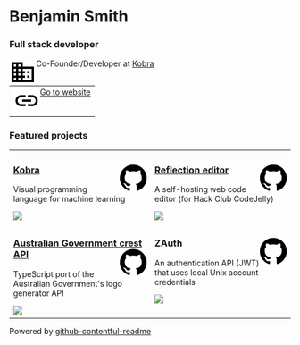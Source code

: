 
# Benjamin Smith

### Full stack developer

<img align="left" src="https://raw.githubusercontent.com/Merlin04/github-contentful-readme/main/business-24px.svg">Co-Founder/Developer at
<a href="https://kobra.dev">Kobra</a>

<table><tr><td><a href="https://benjaminsmith.dev"><img align="left" src="https://raw.githubusercontent.com/Merlin04/github-contentful-readme/main/link-24px.svg">Go to website</a></td></tr></table>

### Featured projects
<table>
<tr>
<td valign="top" width="400px"><h3><a href="https://kobra.dev">Kobra</a><a href="https://github.com/kobra-dev"><img align="right" src="https://raw.githubusercontent.com/Merlin04/github-contentful-readme/main/github-24px.svg"></a></h3>
        <p>Visual programming language for machine learning</p>
        <img src="https://images.ctfassets.net/d4vc57z4o8dm/5udgQo4HTp5GV2O870OJS0/36f03bbb72851540941b0e4c4fed4081/Screenshot_from_2021-06-23_20-26-19.png?h=600&q=50&fm=webp"></td>
<td valign="top" width="400px"><h3><a href="https://reflection-editor.vercel.app">Reflection editor</a><a href="https://github.com/Merlin04/reflection"><img align="right" src="https://raw.githubusercontent.com/Merlin04/github-contentful-readme/main/github-24px.svg"></a></h3>
        <p>A self-hosting web code editor (for Hack Club CodeJelly) </p>
        <img src="https://images.ctfassets.net/d4vc57z4o8dm/5GY1K1kqfM4TCTc0yPuKyd/87a5e38040a606892e5a60e58fb10ee2/screenshot.png?h=600&q=50&fm=webp"></td>
</tr>
<tr>
<td valign="top" width="400px"><h3><a href="https://aus-crest.vercel.app/stacked.png?agency=Department%20of%20Porting%20Things%20to%20TypeScript&height=600">Australian Government crest API</a><a href="https://github.com/Merlin04/crest-branding"><img align="right" src="https://raw.githubusercontent.com/Merlin04/github-contentful-readme/main/github-24px.svg"></a></h3>
        <p> TypeScript port of the Australian Government's logo generator API</p>
        <img src="https://images.ctfassets.net/d4vc57z4o8dm/2VkP3MGvO5vlBeVHYmwbHy/22ba679aa565897512936f212af3f0d4/stacked.png?h=600&q=50&fm=webp"></td>
<td valign="top" width="400px"><h3>ZAuth<a href="https://github.com/Merlin04/zauth"><img align="right" src="https://raw.githubusercontent.com/Merlin04/github-contentful-readme/main/github-24px.svg"></a></h3>
        <p>An authentication API (JWT) that uses local Unix account credentials </p>
        <img src="https://images.ctfassets.net/d4vc57z4o8dm/3qkXdC5CVvTWrQ6p2iNylT/5bceb0ccbf8c90c4ae1681bcda913376/zauth-screenshot.png?h=600&q=50&fm=webp"></td>
</tr>
</table>

Powered by [github-contentful-readme](https://github.com/Merlin04/github-contentful-readme)
    